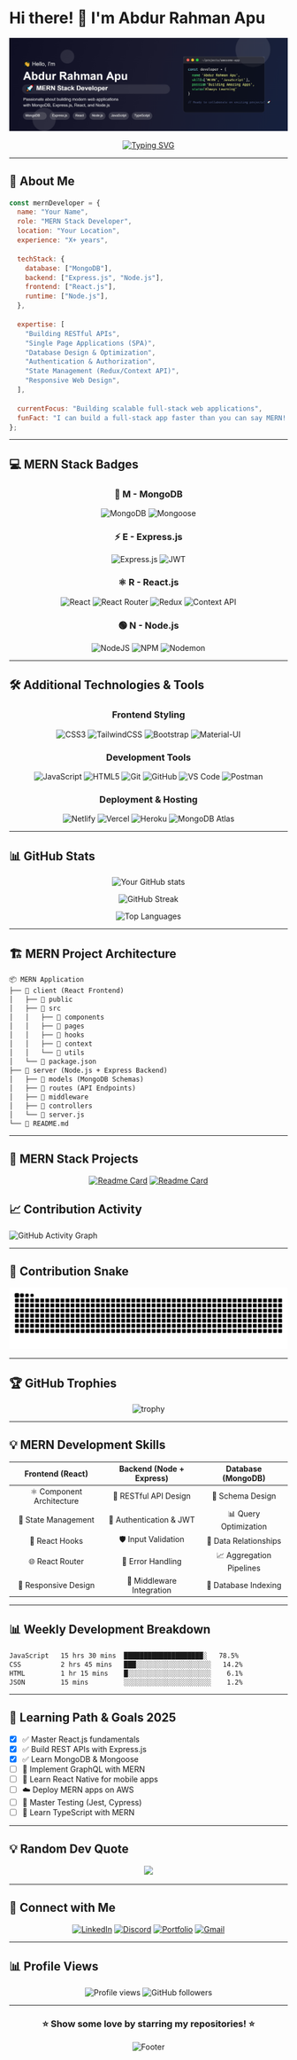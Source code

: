# Hi there! 👋 I'm Abdur Rahman Apu

<div align="center">
<img src="./banner.png" alt="banner">
</div>

<div align="center">

[![Typing SVG](https://readme-typing-svg.herokuapp.com?font=Fira+Code&pause=1000&color=2E9EFF&center=true&vCenter=true&width=435&lines=MERN+Stack+Developer;MongoDB+%7C+Express+%7C+React+%7C+Node.js;Full+Stack+JavaScript+Developer;Building+Scalable+Web+Applications)](https://git.io/typing-svg)

</div>

---

## 🚀 About Me

```javascript
const mernDeveloper = {
  name: "Your Name",
  role: "MERN Stack Developer",
  location: "Your Location",
  experience: "X+ years",

  techStack: {
    database: ["MongoDB"],
    backend: ["Express.js", "Node.js"],
    frontend: ["React.js"],
    runtime: ["Node.js"],
  },

  expertise: [
    "Building RESTful APIs",
    "Single Page Applications (SPA)",
    "Database Design & Optimization",
    "Authentication & Authorization",
    "State Management (Redux/Context API)",
    "Responsive Web Design",
  ],

  currentFocus: "Building scalable full-stack web applications",
  funFact: "I can build a full-stack app faster than you can say MERN! 🚀",
};
```

---

## 💻 MERN Stack Badges

<div align="center">

### 🍃 **M** - MongoDB

![MongoDB](https://img.shields.io/badge/MongoDB-%234ea94b.svg?style=for-the-badge&logo=mongodb&logoColor=white)
![Mongoose](https://img.shields.io/badge/Mongoose-880000.svg?style=for-the-badge&logo=mongoose&logoColor=white)

### ⚡ **E** - Express.js

![Express.js](https://img.shields.io/badge/express.js-%23404d59.svg?style=for-the-badge&logo=express&logoColor=%2361DAFB)
![JWT](https://img.shields.io/badge/JWT-black?style=for-the-badge&logo=JSON%20web%20tokens)

### ⚛️ **R** - React.js

![React](https://img.shields.io/badge/react-%2320232a.svg?style=for-the-badge&logo=react&logoColor=%2361DAFB)
![React Router](https://img.shields.io/badge/React_Router-CA4245?style=for-the-badge&logo=react-router&logoColor=white)
![Redux](https://img.shields.io/badge/redux-%23593d88.svg?style=for-the-badge&logo=redux&logoColor=white)
![Context API](https://img.shields.io/badge/Context--Api-000000?style=for-the-badge&logo=react)

### 🟢 **N** - Node.js

![NodeJS](https://img.shields.io/badge/node.js-6DA55F?style=for-the-badge&logo=node.js&logoColor=white)
![NPM](https://img.shields.io/badge/NPM-%23CB3837.svg?style=for-the-badge&logo=npm&logoColor=white)
![Nodemon](https://img.shields.io/badge/NODEMON-%23323330.svg?style=for-the-badge&logo=nodemon&logoColor=%BBDEAD)

</div>

---

## 🛠️ Additional Technologies & Tools

<div align="center">

### Frontend Styling

![CSS3](https://img.shields.io/badge/css3-%231572B6.svg?style=for-the-badge&logo=css3&logoColor=white)
![TailwindCSS](https://img.shields.io/badge/tailwindcss-%2338B2AC.svg?style=for-the-badge&logo=tailwind-css&logoColor=white)
![Bootstrap](https://img.shields.io/badge/bootstrap-%238511FA.svg?style=for-the-badge&logo=bootstrap&logoColor=white)
![Material-UI](https://img.shields.io/badge/MUI-%230081CB.svg?style=for-the-badge&logo=mui&logoColor=white)

### Development Tools

![JavaScript](https://img.shields.io/badge/javascript-%23323330.svg?style=for-the-badge&logo=javascript&logoColor=%23F7DF1E)
![HTML5](https://img.shields.io/badge/html5-%23E34F26.svg?style=for-the-badge&logo=html5&logoColor=white)
![Git](https://img.shields.io/badge/git-%23F05033.svg?style=for-the-badge&logo=git&logoColor=white)
![GitHub](https://img.shields.io/badge/github-%23121011.svg?style=for-the-badge&logo=github&logoColor=white)
![VS Code](https://img.shields.io/badge/Visual%20Studio%20Code-0078d4.svg?style=for-the-badge&logo=visual-studio-code&logoColor=white)
![Postman](https://img.shields.io/badge/Postman-FF6C37?style=for-the-badge&logo=postman&logoColor=white)

### Deployment & Hosting

![Netlify](https://img.shields.io/badge/netlify-%23000000.svg?style=for-the-badge&logo=netlify&logoColor=#00C7B7)
![Vercel](https://img.shields.io/badge/vercel-%23000000.svg?style=for-the-badge&logo=vercel&logoColor=white)
![Heroku](https://img.shields.io/badge/heroku-%23430098.svg?style=for-the-badge&logo=heroku&logoColor=white)
![MongoDB Atlas](https://img.shields.io/badge/MongoDB%20Atlas-4DB33D?style=for-the-badge&logo=mongodb&logoColor=white)

</div>

---

## 📊 GitHub Stats

<div align="center">

![Your GitHub stats](https://github-readme-stats.vercel.app/api?username=Abdur-Rahman-Apu&show_icons=true&theme=radical&hide_border=true&count_private=true)

![GitHub Streak](https://github-readme-streak-stats.herokuapp.com/?user=Abdur-Rahman-Apu&theme=radical&hide_border=true)

![Top Languages](https://github-readme-stats.vercel.app/api/top-langs/?username=Abdur-Rahman-Apu&theme=radical&hide_border=true&layout=compact&langs_count=8)

</div>

---

## 🏗️ MERN Project Architecture

```
📦 MERN Application
├── 📁 client (React Frontend)
│   ├── 📁 public
│   ├── 📁 src
│   │   ├── 📁 components
│   │   ├── 📁 pages
│   │   ├── 📁 hooks
│   │   ├── 📁 context
│   │   └── 📁 utils
│   └── 📄 package.json
├── 📁 server (Node.js + Express Backend)
│   ├── 📁 models (MongoDB Schemas)
│   ├── 📁 routes (API Endpoints)
│   ├── 📁 middleware
│   ├── 📁 controllers
│   └── 📄 server.js
└── 📄 README.md
```

---

## 🎯 MERN Stack Projects

<div align="center">

[![Readme Card](https://github-readme-stats.vercel.app/api/pin/?username=Abdur-Rahman-Apu&repo=Bobbili-urban-development-authority&theme=radical)](https://github.com/Bobbili-urban-development-authority/fullstack-residential-plan-app)
[![Readme Card](https://github-readme-stats.vercel.app/api/pin/?username=Abdur-Rahman-Apu&repo=SDS-Consultancy-Service-Exam-App-Client&theme=radical)](https://github.com/Abdur-Rahman-Apu/SDS-Consultancy-Service-Exam-App-Client)

</div>

## 📈 Contribution Activity

![GitHub Activity Graph](https://github-readme-activity-graph.vercel.app/graph?username=Abdur-Rahman-Apu&theme=react-dark&hide_border=true&area=true)

---

## 🐍 Contribution Snake

![Snake animation](https://github.com/Abdur-Rahman-Apu/Abdur-Rahman-Apu/blob/output/github-contribution-grid-snake.svg)

---

## 🏆 GitHub Trophies

<div align="center">

![trophy](https://github-profile-trophy.vercel.app/?username=Abdur-Rahman-Apu&theme=radical&no-frame=true&no-bg=false&margin-w=4)

</div>

---

## 💡 MERN Development Skills

<div align="center">

|   **Frontend (React)**    | **Backend (Node + Express)** |  **Database (MongoDB)**  |
| :-----------------------: | :--------------------------: | :----------------------: |
| ⚛️ Component Architecture |    🔧 RESTful API Design     |     🍃 Schema Design     |
|    🎨 State Management    |   🔐 Authentication & JWT    |  📊 Query Optimization   |
|      🎯 React Hooks       |     🛡️ Input Validation      |  🔄 Data Relationships   |
|      🌐 React Router      |      📝 Error Handling       | 📈 Aggregation Pipelines |
|   📱 Responsive Design    |  🚀 Middleware Integration   |   💾 Database Indexing   |

</div>

---

## 📊 Weekly Development Breakdown

<!--START_SECTION:waka-->

```text
JavaScript   15 hrs 30 mins  ████████████████████░   78.5%
CSS          2 hrs 45 mins   ███░░░░░░░░░░░░░░░░░░░   14.2%
HTML         1 hr 15 mins    █░░░░░░░░░░░░░░░░░░░░░    6.1%
JSON         15 mins         ░░░░░░░░░░░░░░░░░░░░░░    1.2%
```

<!--END_SECTION:waka-->

---

## 🎯 Learning Path & Goals 2025

- [x] ✅ Master React.js fundamentals
- [x] ✅ Build REST APIs with Express.js
- [x] ✅ Learn MongoDB & Mongoose
- [ ] 🔄 Implement GraphQL with MERN
- [ ] 📱 Learn React Native for mobile apps
- [ ] ☁️ Deploy MERN apps on AWS
- [ ] 🧪 Master Testing (Jest, Cypress)
- [ ] 🔧 Learn TypeScript with MERN

---

## 💡 Random Dev Quote

<div align="center">

![](https://quotes-github-readme.vercel.app/api?type=horizontal&theme=radical)

</div>

---

## 🤝 Connect with Me

<div align="center">

[![LinkedIn](https://img.shields.io/badge/LinkedIn-%230077B5.svg?logo=linkedin&logoColor=white)](https://linkedin.com/in/abdur-rahman-apu)
[![Discord](https://img.shields.io/badge/Discord-%231DA1F2.svg?logo=Discord&logoColor=white)](https://discord.com/abdurrahman1999)
[![Portfolio](https://img.shields.io/badge/Portfolio-%23FF5722.svg?logo=todoist&logoColor=white)](https://abdur-rahman-apu-portfolio.netlify.app/)
[![Gmail](https://img.shields.io/badge/Gmail-D14836?logo=gmail&logoColor=white)](mailto:abdurrahmany418@gmail.com)

</div>

---

## 📊 Profile Views

<div align="center">

![Profile views](https://komarev.com/ghpvc/?username=Abdur-Rahman-Apu&label=Profile%20views&color=0e75b6&style=flat)
![GitHub followers](https://img.shields.io/github/followers/Abdur-Rahman-Apu?label=Followers&style=social)

</div>

---

<div align="center">

### ⭐ Show some love by starring my repositories! ⭐

![Footer](https://capsule-render.vercel.app/api?type=waving&color=gradient&height=100&section=footer)

</div>

